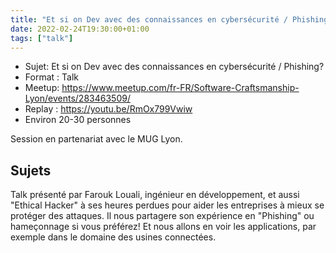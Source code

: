 ```yaml
---
title: "Et si on Dev avec des connaissances en cybersécurité / Phishing?"
date: 2022-02-24T19:30:00+01:00
tags: ["talk"]
---
```


- Sujet: Et si on Dev avec des connaissances en cybersécurité / Phishing?
- Format : Talk  
- Meetup: https://www.meetup.com/fr-FR/Software-Craftsmanship-Lyon/events/283463509/
- Replay : https://youtu.be/RmOx799Vwiw
- Environ 20-30 personnes

Session en partenariat avec le MUG Lyon.

## Sujets

Talk présenté par Farouk Louali, ingénieur en développement, et aussi "Ethical Hacker" à ses heures perdues pour aider les entreprises à mieux se protéger des attaques.
Il nous partagere son expérience en "Phishing" ou hameçonnage si vous préférez!
Et nous allons en voir les applications, par exemple dans le domaine des usines connectées.
